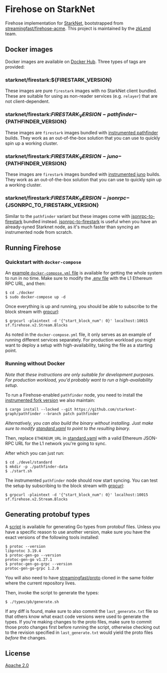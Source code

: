 # Firehose on StarkNet

Firehose implementation for [StarkNet](https://starknet.io/), bootstrapped from [streamingfast/firehose-acme](https://github.com/streamingfast/firehose-acme/commit/6966e1a3aaf49d2d398686333967299e97bde05b). This project is maintained by the [zkLend](https://zklend.com/) team.

## Docker images

Docker images are available on [Docker Hub](https://hub.docker.com/r/starknet/firestark). Three types of tags are provided:

### starknet/firestark:${FIRESTARK_VERSION}

These images are pure `firestark` images with no StarkNet client bundled. These are suitable for using as non-reader services (e.g. `relayer`) that are not client-dependent.

### starknet/firestark:${FIRESTARK_VERSION}-pathfinder-${PATHFINDER_VERSION}

These images are `firestark` images bundled with [instrumented pathfinder](https://github.com/starknet-graph/pathfinder) builds. They work as an out-of-the-box solution that you can use to quickly spin up a working cluster.

### starknet/firestark:${FIRESTARK_VERSION}-juno-${PATHFINDER_VERSION}

These images are `firestark` images bundled with [instrumented juno](https://github.com/starknet-graph/juno) builds. They work as an out-of-the-box solution that you can use to quickly spin up a working cluster.

### starknet/firestark:${FIRESTARK_VERSION}-jsonrpc-${JSONRPC_TO_FIRESTARK_VERSION}

Similar to the `pathfinder` variant but these images come with [jsonrpc-to-firestark](https://github.com/starknet-graph/jsonrpc-to-firestark) bundled instead. [jsonrpc-to-firestark](https://github.com/starknet-graph/jsonrpc-to-firestark) is useful when you have an already-syned Starknet node, as it's much faster than syncing an instrumented node from scratch.

## Running Firehose

### Quickstart with `docker-compose`

An [example `docker-compose.yml` file](./docker/docker-compose.yml) is available for getting the whole system to run in no time. Make sure to modify the [.env file](./docker/.env) with the L1 Ethereum RPC URL, and then:

```console
$ cd ./docker
$ sudo docker-compose up -d
```

Once everything is up and running, you should be able to subscribe to the block stream with [grpcurl](https://github.com/fullstorydev/grpcurl):

```console
$ grpcurl -plaintext -d '{"start_block_num": 0}' localhost:10015 sf.firehose.v2.Stream.Blocks
```

As noted in the `docker-compose.yml` file, it only serves as an example of running different services separately. For production workload you might want to deploy a setup with high-availability, taking the file as a starting point.

### Running without Docker

_Note that these instructions are only suitable for development purposes. For production workload, you'd probably want to run a high-availability setup._

To run a Firehose-enabled `pathfinder` node, you need to install the [instrumented fork version](https://github.com/starknet-graph/pathfinder) we also maintain:

```console
$ cargo install --locked --git https://github.com/starknet-graph/pathfinder --branch patch pathfinder
```

_Alternatively, you can also build the binary without installing. Just make sure to modify [standard.yaml](./devel/standard/standard.yaml) to point to the resulting binary._

Then, replace `ETHEREUM_URL` in [standard.yaml](./devel/standard/standard.yaml) with a valid Ethereum JSON-RPC URL for the L1 network you're going to sync.

After which you can just run:

```console
$ cd ./devel/standard
$ mkdir -p ./pathfinder-data
$ ./start.sh
```

The instrumented `pathfinder` node should now start syncing. You can test the setup by subscribing to the block stream with [grpcurl](https://github.com/fullstorydev/grpcurl):

```console
$ grpcurl -plaintext -d '{"start_block_num": 0}' localhost:10015 sf.firehose.v2.Stream.Blocks
```

## Generating protobuf types

A [script](./types/pb/generate.sh) is available for generating Go types from protobuf files. Unless you have a specific reason to use another version, make sure you have the exact versions of the following tools installed:

```console
$ protoc --version
libprotoc 3.19.4
$ protoc-gen-go --version
protoc-gen-go v1.27.1
$ protoc-gen-go-grpc --version
protoc-gen-go-grpc 1.2.0
```

You will also need to have [streamingfast/proto](https://github.com/streamingfast/proto) cloned in the same folder where the current repository lives.

Then, invoke the script to generate the types:

```console
$ ./types/pb/generate.sh
```

If any diff is found, make sure to also commit the `last_generate.txt` file so that others know what exact code versions were used to generate the types. If you're making changes to the proto files, make sure to commit those proto changes first before running the script, otherwise checking out to the revision specified in `last_generate.txt` would yield the proto files _before_ the changes.

## License

[Apache 2.0](./LICENSE)
